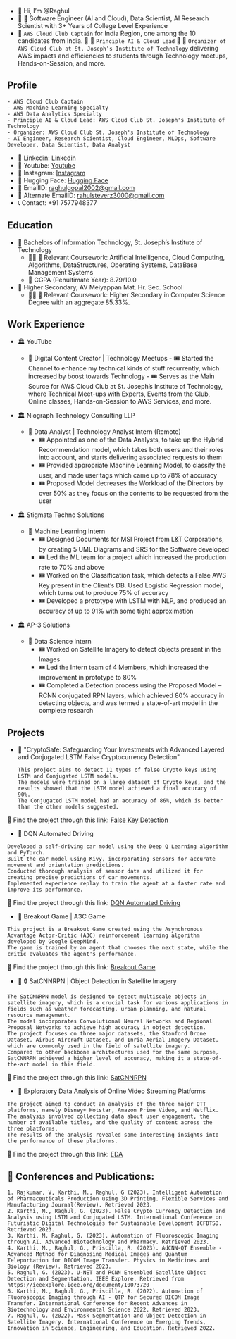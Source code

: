 - 👋 Hi, I’m @Raghul
- :tada: :tada: Software Engineer (AI and Cloud), Data Scientist, AI Research Scientist with 3+ Years of College Level Experience
- :sparkler: ``` AWS Cloud Club Captain ``` for India Region, one among the 10 candidates from India. :sparkler: :sparkler: ``` Principle AI & Cloud Lead ``` :sparkler: :sparkler: ``` Organizer of AWS Cloud Club at St. Joseph’s Institute of Technology ``` delivering AWS impacts and efficiencies to students through Technology meetups, Hands-on-Session, and more.

## Profile
```
- AWS Cloud Club Captain
- AWS Machine Learning Specialty
- AWS Data Analytics Specialty
- Principle AI & Cloud Lead: AWS Cloud Club St. Joseph's Institute of Technology
- Organizer: AWS Cloud Club St. Joseph's Institute of Technology
- AI Engineer, Research Scientist, Cloud Engineer, MLOps, Software Developer, Data Scientist, Data Analyst
```

* :pushpin: Linkedin: [Linkedin](https://www.linkedin.com/in/raghul-gopal-16186b202/)
* :pushpin: Youtube: [Youtube](https://www.youtube.com/channel/UCvP-wYnEsq75NGjibrPIpDw)
* :pushpin: Instagram: [Instagram](https://www.instagram.com/_raghul_gopal_/?next=%2F)
* :pushpin: Hugging Face: [Hugging Face](https://huggingface.co/raghulgopal)
* :email: EmailID: raghulgopal2002@gmail.com
* :email: Alternate EmailID: rahulsteverz3000@gmail.com
* :telephone_receiver: Contact: +91 7577948377

## Education

- :school: Bachelors of Information Technology, St. Joseph’s Institute of Technology 
    - :pirate_flag: :triangular_flag_on_post: Relevant Coursework: Artificial Intelligence, Cloud Computing, Algorithms, DataStructures, Operating Systems, DataBase Management Systems
    - 	:crossed_flags: CGPA (Penultimate Year): 8.79/10.0
- :school: Higher Secondary, AV Meiyappan Mat. Hr. Sec. School 
    - :pirate_flag: :triangular_flag_on_post: Relevant Coursework: Higher Secondary in Computer Science Degree with an aggregate 85.33%.

## Work Experience 

- :classical_building: YouTube
  - :red_envelope: Digital Content Creator | Technology Meetups 
        - :tickets: Started the Channel to enhance my technical kinds of stuff recurrently, which increased by boost towards Technology
        - :tickets: Serves as the Main Source for AWS Cloud Club at St. Joseph’s Institute of Technology, where Technical Meet-ups with Experts, Events from the Club, Online classes, Hands-on-Session to AWS Services, and more.
        
- :classical_building: Niograph Technology Consulting LLP 
  - :red_envelope: Data Analyst | Technology Analyst Intern (Remote) 
      - :tickets: Appointed as one of the Data Analysts, to take up the Hybrid Recommendation model, which takes both users and their roles into account, and starts delivering associated requests to them
      - :tickets: Provided appropriate Machine Learning Model, to classify the user, and made user tags which came up to 78% of accuracy
      - :tickets: Proposed Model decreases the Workload of the Directors by over 50% as they focus on the contents to be requested from the user
      
- :classical_building: Stigmata Techno Solutions 
  - :red_envelope: Machine Learning Intern 
      - :tickets: Designed Documents for MSI Project from L&T Corporations, by creating 5 UML Diagrams and SRS for the Software developed
      - :tickets: Led the ML team for a project which increased the production rate to 70% and above
      - :tickets: Worked on the Classification task, which detects a False AWS Key present in the Client’s DB. Used Logistic Regression model, which turns out to produce 75% of accuracy
      - :tickets: Developed a prototype with LSTM with NLP, and produced an accuracy of up to 91% with some tight approximation
      
- :classical_building: AP-3 Solutions 
  - :red_envelope: Data Science Intern 
      - :tickets: Worked on Satellite Imagery to detect objects present in the Images
      - :tickets: Led the Intern team of 4 Members, which increased the improvement in prototype to 80%
      - :tickets: Completed a Detection process using the Proposed Model – RCNN conjugated RPN layers, which achieved 80% accuracy in detecting objects, and was termed a state-of-art model in the complete research
      
## Projects
- :briefcase: "CryptoSafe: Safeguarding Your Investments with Advanced Layered and Conjugated LSTM False Cryptocurrency Detection"
  ``` 
  This project aims to detect 11 types of false Crypto keys using LSTM and Conjugated LSTM models. 
  The models were trained on a large dataset of Crypto keys, and the results showed that the LSTM model achieved a final accuracy of 90%.
  The Conjugated LSTM model had an accuracy of 86%, which is better than the other models suggested. 
  ```
:round_pushpin: Find the project through this link: [False Key Detection](https://github.com/Raghul-G2002/False-Virtual-Wallet-Detection-and-Analysis.git)

- :briefcase: DQN Automated Driving
```
Developed a self-driving car model using the Deep Q Learning algorithm and PyTorch. 
Built the car model using Kivy, incorporating sensors for accurate movement and orientation predictions. 
Conducted thorough analysis of sensor data and utilized it for creating precise predictions of car movements. 
Implemented experience replay to train the agent at a faster rate and improve its performance.
```
:round_pushpin: Find the project through this link: [DQN Automated Driving](https://github.com/Raghul-G2002/DQN-Automated-Driving.git)

- :briefcase: Breakout Game | A3C Game
``` 
This project is a Breakout Game created using the Asynchronous Advantage Actor-Critic (A3C) reinforcement learning algorithm developed by Google DeepMind. 
The game is trained by an agent that chooses the next state, while the critic evaluates the agent's performance.
```
:round_pushpin: Find the project through this link: [Breakout Game](https://github.com/Raghul-G2002/A3C-BrickBreaker-Game-with-RL.git)

- :briefcase: :lock: SatCNNRPN | Object Detection in Satellite Imagery
```
The SatCNNRPN model is designed to detect multiscale objects in satellite imagery, which is a crucial task for various applications in fields such as weather forecasting, urban planning, and natural resource management.  
The model incorporates Convolutional Neural Networks and Regional Proposal Networks to achieve high accuracy in object detection. 
The project focuses on three major datasets, the Stanford Drone Dataset, Airbus Aircraft Dataset, and Inria Aerial Imagery Dataset, which are commonly used in the field of satellite imagery.
Compared to other backbone architectures used for the same purpose, SatCNNRPN achieved a higher level of accuracy, making it a state-of-the-art model in this field. 
```
:round_pushpin: Find the project through this link: [SatCNNRPN](https://github.com/Raghul-G2002/SatCNNRPN-Object-Detection-in-Satellite-Imagery.git)

- :briefcase: Exploratory Data Analysis of Online Video Streaming Platforms
```
The project aimed to conduct an analysis of the three major OTT platforms, namely Disney+ Hotstar, Amazon Prime Video, and Netflix. 
The analysis involved collecting data about user engagement, the number of available titles, and the quality of content across the three platforms. 
The results of the analysis revealed some interesting insights into the performance of these platforms.
```
:round_pushpin: Find the project through this link: [EDA](https://github.com/Raghul-G2002/OTTPlatformsReview.git)

## :ledger: Conferences and Publications:
```
1. Rajkumar, V, Karthi, M., Raghul, G (2023). Intelligent Automation of Pharmaceuticals Production using 3D Printing. Flexible Services and Manufacturing Journal(Review). Retrieved 2023.
2. Karthi, M., Raghul, G. (2023). False Crypto Currency Detection and Analysis using LSTM and Conjugated LSTM. International Conference on Futuristic Digital Technologies for Sustainable Development ICFDTSD. Retrieved 2023.
3. Karthi, M. Raghul, G. (2023). Automation of Fluoroscopic Imaging through AI. Advanced Biotechnology and Pharmacy. Retrieved 2023.
4. Karthi, M., Raghul, G., Priscilla, R. (2023). AdCNN-QT Ensemble - Advanced Method for Diagnosing Medical Images and Quantum Teleportation for DICOM Image Transfer. Physics in Medicines and Biology (Review). Retrieved 2023.
5. Raghul, G. (2023). U-NET and RCNN Ensembled Satellite Object Detection and Segmentation. IEEE Explore. Retrieved from https://ieeexplore.ieee.org/document/10073720
6. Karthi, M., Raghul, G., Priscilla, R. (2022). Automation of Fluoroscopic Imaging through AI - QTP for Secured DICOM Image Transfer. International Conference for Recent Advances in Biotechnology and Environmental Science 2022. Retrieved 2023.
7. Raghul, G. (2022). Mask Segmentation and Object Detection in Satellite Imagery. International Conference on Emerging Trends, Innovation in Science, Engineering, and Education. Retrieved 2022.
```

<!---
Raghul-G2002/Raghul-G2002 is a ✨ special ✨ repository because its `README.md` (this file) appears on your GitHub profile.
You can click the Preview link to take a look at your changes.
--->
